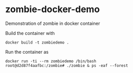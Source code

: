 # zombie-docker-demo
Demonstration of zombie in docker container

Build the container with 

```
docker build -t zombiedemo .
```

Run the container as

```
docker run -ti --rm zombiedemo /bin/bash
root@d2d87f4aafbc:/zombie# ./zombie & ps -eaf --forest
```

